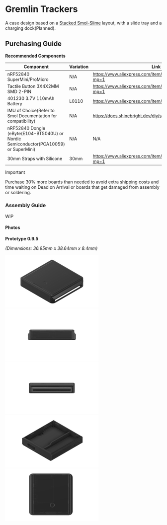 # Gremlin Trackers
A case design based on a [Stacked Smol-Slime](https://github.com/LyallUlric/Stacked-SmolSlime) layout, with a slide tray and a charging dock(Planned).

## Purchasing Guide

**Recommended Components**

| Component | Variation | Link |
| --- | --- | --- |
| nRF52840 SuperMini/ProMicro | N/A | https://www.aliexpress.com/item/1005007738886550.html?mp=1 |
| Tactile Button 3X4X2MM SMD 2-PIN | N/A | https://www.aliexpress.com/item/1005007004194449.html?mp=1 |
| 401230 3.7V 110mAh Battery | L0110 | https://www.aliexpress.com/item/714331867.html?mp=1 |
| IMU of Choice(Refer to Smol Documentation for compatibility) | N/A | https://docs.shinebright.dev/diy/smol-slime.html#tracker |
| nRF52840 Dongle (eByte(E104-BT5040U) or Nordic Semiconductor(PCA10059) or SuperMini) | N/A | N/A |
| 30mm Straps with Silicone | 30mm | https://www.aliexpress.com/item/1005003917576160.html?mp=1 |
> [!IMPORTANT]
> Purchase 30% more boards than needed to avoid extra shipping costs and time waiting on Dead on Arrival or boards that get damaged from assembly or soldering.

### Assembly Guide

WIP

#### Photos
**Prototype 0.9.5**

*(Dimensions: 36.95mm x 38.64mm x 8.4mm)*

<p float="left">
  <img src="/photos/0.9.5/GremlinTrackers1.png" width="300" />
  <img src="/photos/0.9.5/GremlinTrackers2.png" width="300" /> 
  <img src="/photos/0.9.5/GremlinTrackers3.png" width="300" />
  <img src="/photos/0.9.5/GremlinTrackers4.png" width="300" />
  <img src="/photos/0.9.5/GremlinTrackers5.png" width="300" />
</p>
